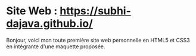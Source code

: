 # Site Web : https://subhi-dajava.github.io/
Bonjour, voici mon toute première site web personnelle en HTML5 et CSS3 en intégrante d'une maquette proposée.
